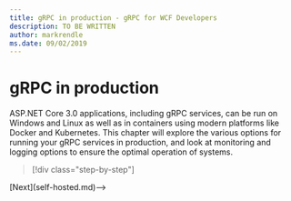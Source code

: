 ```yaml
---
title: gRPC in production - gRPC for WCF Developers
description: TO BE WRITTEN
author: markrendle
ms.date: 09/02/2019
---
```


# gRPC in production

ASP.NET Core 3.0 applications, including gRPC services, can be run on Windows and Linux as well as in containers using modern platforms like Docker and Kubernetes. This chapter will explore the various options for running your gRPC services in production, and look at monitoring and logging options to ensure the optimal operation of systems.

>[!div class="step-by-step"]
<!-->[Next](self-hosted.md)-->
